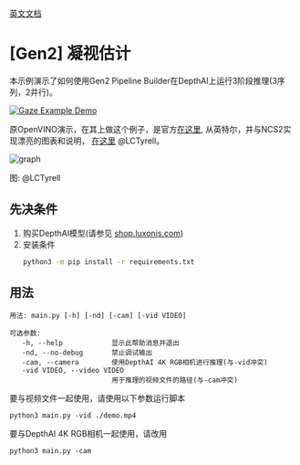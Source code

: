 [英文文档](README.md)

# [Gen2] 凝视估计

本示例演示了如何使用Gen2 Pipeline Builder在DepthAI上运行3阶段推理(3序列，2并行)。

[![Gaze Example Demo](https://github.com/luxonis/depthai-experiments/assets/18037362/6c7688e5-30bc-4bed-8455-8b8e9899c5b0)](https://github.com/luxonis/depthai-experiments/assets/18037362/e132044b-34c8-474a-bb1a-63dec1b5d9a8)


原OpenVINO演示，在其上做这个例子，是官方[在这里](https://docs.openvinotoolkit.org/2021.1/omz_demos_gaze_estimation_demo_README.html), 从英特尔，并与NCS2实现漂亮的图表和说明， [在这里](https://github.com/LCTyrell/Gaze_pointer_controller) @LCTyrell。

![graph](https://user-images.githubusercontent.com/32992551/103378235-de4fec00-4a9e-11eb-88b2-621180f7edef.jpeg)

图: @LCTyrell

## 先决条件

1. 购买DepthAI模型(请参见 [shop.luxonis.com](https://shop.luxonis.com/))
2. 安装条件
   ```bash
   python3 -m pip install -r requirements.txt
   ```

## 用法

```
用法: main.py [-h] [-nd] [-cam] [-vid VIDEO]

可选参数:
   -h, --help            显示此帮助消息并退出
   -nd, --no-debug       禁止调试输出
   -cam, --camera        使用DepthAI 4K RGB相机进行推理(与-vid冲突)
   -vid VIDEO, --video VIDEO
                         用于推理的视频文件的路径(与-cam冲突)
```

要与视频文件一起使用，请使用以下参数运行脚本

```
python3 main.py -vid ./demo.mp4
```

要与DepthAI 4K RGB相机一起使用，请改用

```
python3 main.py -cam
``` 
